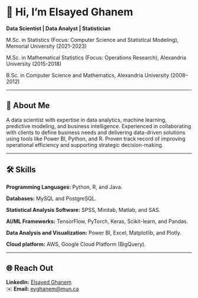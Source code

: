 # 👋 Hi, I’m Elsayed Ghanem
**Data Scientist | Data Analyst | Statistician**

M.Sc. in Statistics (Focus: Computer Science  and Statistical Modeling), Memorial University (2021-2023)

M.Sc. in Mathematical Statistics (Focus: Operations Research), Alexandria University (2015-2018)

B.Sc. in Computer Science and Mathematics, Alexandria University (2008–2012)

---

## 🔭 About Me  

A data scientist with expertise in data analytics, machine learning, predictive modeling, and business intelligence.
Experienced in collaborating with clients to define business needs and delivering data-driven solutions using tools like Power BI, Python, and R. Proven track record of improving operational efficiency and supporting strategic decision-making.

---

## 🛠️ Skills  

**Programming Languages:** Python, R, and Java. 

**Databases:** MySQL and PostgreSQL. 

**Statistical Analysis Software:** SPSS, Minitab, Matlab, and SAS. 

**AI/ML Frameworks:** TensorFlow, PyTorch, Keras, Scikit-learn, and Pandas. 

**Data Analysis and Visualization:** Power BI, Excel, Matplotlib, and Plotly. 

**Cloud platform:**  AWS, Google Cloud Platform (BigQuery).

---

## 🌐 Reach Out 

**LinkedIn:** [Elsayed Ghanem](https://www.linkedin.com/in/elsayed-ghanem-0608aa192/)  
✉️ **Email:** eyghanem@mun.ca 


